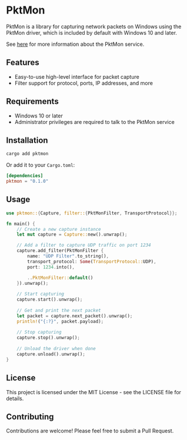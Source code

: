 # PktMon

PktMon is a library for capturing network packets on Windows using the
PktMon driver, which is included by default with Windows 10 and later.

See [here](https://learn.microsoft.com/en-us/windows-server/networking/technologies/pktmon/pktmon)
for more information about the PktMon service.

## Features

- Easy-to-use high-level interface for packet capture
- Filter support for protocol, ports, IP addresses, and more

## Requirements

- Windows 10 or later
- Administrator privileges are required to talk to the PktMon service

## Installation

```bash
cargo add pktmon
```

Or add it to your `Cargo.toml`:

```toml
[dependencies]
pktmon = "0.1.0"
```

## Usage

```rust
use pktmon::{Capture, filter::{PktMonFilter, TransportProtocol}};

fn main() {
    // Create a new capture instance
    let mut capture = Capture::new().unwrap();

    // Add a filter to capture UDP traffic on port 1234
    capture.add_filter(PktMonFilter {
        name: "UDP Filter".to_string(),
        transport_protocol: Some(TransportProtocol::UDP),
        port: 1234.into(),

        ..PktMonFilter::default()
    }).unwrap();
    
    // Start capturing
    capture.start().unwrap();
    
    // Get and print the next packet
    let packet = capture.next_packet().unwrap();
    println!("{:?}", packet.payload);
    
    // Stop capturing
    capture.stop().unwrap();
    
    // Unload the driver when done
    capture.unload().unwrap();
}
```

## License

This project is licensed under the MIT License - see the LICENSE file for details.

## Contributing

Contributions are welcome! Please feel free to submit a Pull Request.
